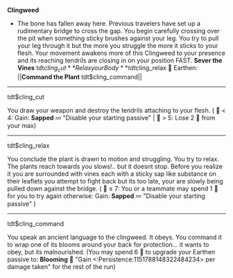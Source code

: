 **__Clingweed__**
- The bone has fallen away here. Previous travelers have set up a rudimentary bridge to cross the gap. You begin carefully crossing over the pit when something sticky brushes against your leg. You try to pull your leg through it but the more you struggle the more it sticks to your flesh. Your movement awakens more of this Clingweed to your presence and its reaching tendrils are closing in on your position FAST.
**Sever the Vines** tdt$cling_cut
**Relax your Body** tdt$cling_relax
🌿 Earthen: ||**Command the Plant** tdt$cling_command||

-------------
tdt$cling_cut

You draw your weapon and destroy the tendrils attaching to your flesh. ( :game_die: < 4: Gain: __Sapped__ :zzz: "Disable your starting passive" | :game_die: > 5: Lose 2 :large_blue_diamond: from your max)

-------------
tdt$cling_relax

You conclude the plant is drawn to motion and struggling. You try to relax. The plants reach towards you slows!.. but it doesnt stop. Before you realize it you are surrounded with vines each with a sticky sap like substance on their leaflets you attempt to fight back but its too late, your are slowly being pulled down against the bridge. ( :game_die: ≤ 7: You or a teammate may spend 1 🔷 for you to try again otherwise: Gain: __Sapped__ :zzz: "Disable your starting passive" )

-------------
tdt$cling_command

You speak an ancient language to the clingweed. It obeys. You command it to wrap one of its blooms around your back for protection... it wants to obey, but its malnourished. (You may spend 6 🔷 to upgrade your Earthen passive to: __Blooming__ 🌸 "Gain <:Persistence:1151788148322484234> per damage taken" for the rest of the run)
